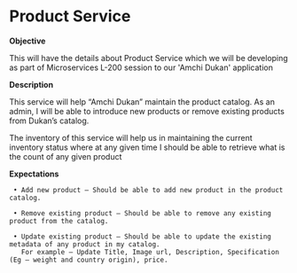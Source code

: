 # Product Service

**Objective**
<p>This will have the details about Product Service which we will be developing as part of Microservices L-200 session to our 'Amchi Dukan' application</p>

**Description**
<p>
This service will help “Amchi Dukan” maintain the product catalog. As an admin, I will be able to introduce new products or remove existing products from Dukan’s catalog. 

The inventory of this service will help us in maintaining the current inventory status where at any given time I should be able to retrieve what is the count of any given product
</p>

**Expectations**
```
 • Add new product – Should be able to add new product in the product catalog.
  
 • Remove existing product – Should be able to remove any existing product from the catalog.
  
 • Update existing product – Should be able to update the existing metadata of any product in my catalog. 
   For example – Update Title, Image url, Description, Specification (Eg – weight and country origin), price.
```